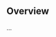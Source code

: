 <!-- Note: Please must use one of our issue templates to file an issue! 🛑 -->
<!-- 👉 https://github.com/boneskull/impvol/issues/new/choose 👈 -->
<!-- **Issues that should have been filed with a template will be closed without action, and we will ask you to use a template.** -->

<!-- This blank issue template is only for issues that don't fit any of the templates. -->

## Overview

...
